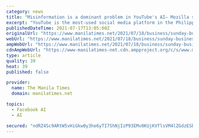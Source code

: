 ```yaml
---
category: news
title: "Misinformation is a dominant problem in YouTube's AI– Mozilla study"
excerpt: "YouTube is the most-used social media platform in the Philippines. Based on the 2021 'We Are Social' report, 97.2 percent of internet users aged 16 to 64 used YouTube, followed"
publishedDateTime: 2021-07-17T13:05:00Z
originalUrl: "https://www.manilatimes.net/2021/07/18/business/sunday-business-it/misinformation-is-a-dominant-problem-in-youtubes-ai-mozilla-study/1807386"
webUrl: "https://www.manilatimes.net/2021/07/18/business/sunday-business-it/misinformation-is-a-dominant-problem-in-youtubes-ai-mozilla-study/1807386"
ampWebUrl: "https://www.manilatimes.net/2021/07/18/business/sunday-business-it/misinformation-is-a-dominant-problem-in-youtubes-ai-mozilla-study/1807386/amp"
cdnAmpWebUrl: "https://www-manilatimes-net.cdn.ampproject.org/c/s/www.manilatimes.net/2021/07/18/business/sunday-business-it/misinformation-is-a-dominant-problem-in-youtubes-ai-mozilla-study/1807386/amp"
type: article
quality: 39
heat: 39
published: false

provider:
  name: The Manila Times
  domain: manilatimes.net

topics:
  - Facebook AI
  - AI

secured: "ndRZ4Sc9ARtW5vHiGkw0y3he6yTI7ShNjIzP93EMv0KUjKVflsVM4lZGdzESbvqBkPWrEkdEHwWQoOAaCzTGFRRx26p+hYh1dO954MXQkuj92lhFM4Tn1caUENYXYvY/YtR7nvxTO7qcjiYc1F0m0NfphgD4jFtJX/dxDaqSAV3Y33rOX/CyPLz0n3Nz9u5OHNdKqhjkvp0YPDGOacQSDBYnxPNCNjGcwIanvV04DTd2SuWMFKK99qE0FRZFXyMBBqugtOpJheNGDKizxSKy9ygU5pIroEONwcUzPUvGDbfAFRqxf4avybj4yvhLhcP7HX88opevgddixxZPw092Y9kuPPZWKAVh/O8NNNZEYXg=;5ULaVZQZgTH+ACLqCtqmMQ=="
---
```


